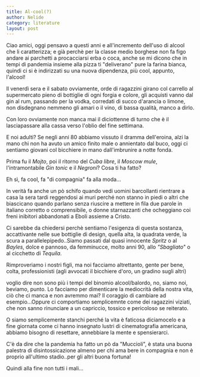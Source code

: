 ```yaml
---
title: Al-cool(?)
author: Nelide
category: literature
layout: post
---
```


Ciao amici, oggi pensavo a questi anni e all'incremento dell'uso di alcool che li caratterizza; e già perchè per la classe medio borghese non fa figo andare ai parchetti a procacciarsi erba o coca, anche se mi dicono che in tempi di pandemia insieme alla pizza ti "deliverano" pure la farina bianca, quindi ci si è indirizzati su una nuova dipendenza, più cool, appunto, l'alcool!

Il venerdì sera e il sabato ovviamente, orde di ragazzini girano col carrello al supermercato pieno di bottiglie di ogni forgia e colore, gli acquisti vanno dal gin al rum, passando per la vodka, corredati di succo d'arancia o limone, non disdegnano nemmeno gli amari o il vino, di bassa qualità, manco a dirlo.

Con loro ovviamente non manca mai il diciottenne di turno che è il lasciapassare alla cassa verso l'oblio del fine settimana.

E noi adulti? Se negli anni 80 abbiamo vissuto il dramma dell'eroina, alzi la mano chi non ha avuto un amico finito male o annientato dal buco, oggi ci sentiamo giovani col bicchiere in mano dall'imbrunire a notte fonda.

Prima fu il <em>*Mojto*</em>, poi il ritorno del *Cuba libre*, il *Moscow mule*, l'intramontabile *Gin tonic* e il *Negroni*? Cosa ti ha fatto?

Eh sì, fa cool, fa "di compagnia" fa alla moda...

In verità fa anche un pò schifo quando vedi uomini barcollanti rientrare a casa la sera tardi reggendosi ai muri perché non stanno in piedi o altri che biascicano quando parlano senza riuscire a mettere in fila due parole in italiano corretto o comprensibile, o donne starnazzanti che ocheggiano coi freni inibitori abbandonati a Eboli assieme a Cristo.

Ci sarebbe da chiedersi perchè sentiamo l'esigenza di questa sostanza, accattivante nelle sue bottiglie di design, quella alta, la quadrata verde, la scura a parallelepipedo..Siamo passati dal quasi innocente <em>Spritz</em> o al <em>Bayles</em>, dolce e pannoso, da femminucce, molto anni 90, allo <em>"Sbagliato</em>" o al cicchetto di <em>Tequila</em>.

Rimproveriamo i nostri figli, ma noi facciamo altrettanto, gente per bene, colta, professionisti (agli avvocati il bicchiere d'oro, un gradino sugli altri)

voglio dire non sono più i tempi del binomio alcool/balordo, no, siamo noi, beviamo, punto. Lo facciamo per dimenticare la mediocrità della nostra vita, ciò che ci manca e non avremmo mai? Il coraggio di cambiare ad esempio...Oppure ci comportiamo semplicemnte come dei ragazzini viziati, che non sanno rinunciare a un capriccio, tossico e pericoloso se reiterato.

O siamo semplicemente stanchi perché la vita è faticosa diciamocelo e a fine giornata come ci hanno insegnato lustri di cinematografia americana, abbiamo bisogno di resettare, annebbiare la mente e spensierarci.

C'è da dire che la pandemia ha fatto un pò da "Muccioli", è stata una buona palestra di disintossicazione almeno per chi ama bere in compagnia e non è proprio all'ultimo stadio..per gli altri buona fortuna!

Quindi alla fine non tutti i mali...